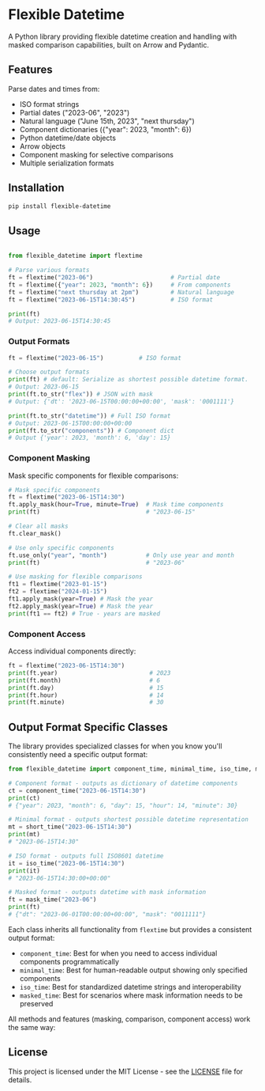 
# Flexible Datetime

A Python library providing flexible datetime creation and handling with masked comparison capabilities, built on Arrow and Pydantic.

## Features

Parse dates and times from:
- ISO format strings
- Partial dates ("2023-06", "2023")
- Natural language ("June 15th, 2023", "next thursday")
- Component dictionaries ({"year": 2023, "month": 6})
- Python datetime/date objects
- Arrow objects
- Component masking for selective comparisons
- Multiple serialization formats

## Installation

```bash
pip install flexible-datetime
```

## Usage

```python

from flexible_datetime import flextime

# Parse various formats
ft = flextime("2023-06")                      # Partial date
ft = flextime({"year": 2023, "month": 6})     # From components
ft = flextime("next thursday at 2pm")         # Natural language
ft = flextime("2023-06-15T14:30:45")          # ISO format

print(ft) 
# Output: 2023-06-15T14:30:45
```

### Output Formats

```python
ft = flextime("2023-06-15")          # ISO format

# Choose output formats
print(ft) # default: Serialize as shortest possible datetime format.                      
# Output: 2023-06-15
print(ft.to_str("flex")) # JSON with mask           
# Output: {'dt': '2023-06-15T00:00:00+00:00', 'mask': '0001111'}

print(ft.to_str("datetime")) # Full ISO format
# Output: 2023-06-15T00:00:00+00:00
print(ft.to_str("components")) # Component dict
# Output {'year': 2023, 'month': 6, 'day': 15}
```


### Component Masking

Mask specific components for flexible comparisons:

```python
# Mask specific components
ft = flextime("2023-06-15T14:30")
ft.apply_mask(hour=True, minute=True)  # Mask time components
print(ft)                              # "2023-06-15"

# Clear all masks
ft.clear_mask()

# Use only specific components
ft.use_only("year", "month")           # Only use year and month
print(ft)                              # "2023-06"

# Use masking for flexible comparisons
ft1 = flextime("2023-01-15")
ft2 = flextime("2024-01-15")
ft1.apply_mask(year=True) # Mask the year
ft2.apply_mask(year=True) # Mask the year
print(ft1 == ft2) # True - years are masked
```

### Component Access

Access individual components directly:

```python
ft = flextime("2023-06-15T14:30")
print(ft.year)                          # 2023
print(ft.month)                         # 6
print(ft.day)                           # 15
print(ft.hour)                          # 14
print(ft.minute)                        # 30
```

## Output Format Specific Classes

The library provides specialized classes for when you know you'll consistently need a specific output format:

```python
from flexible_datetime import component_time, minimal_time, iso_time, masked_time

# Component format - outputs as dictionary of datetime components
ct = component_time("2023-06-15T14:30")
print(ct)  
# {"year": 2023, "month": 6, "day": 15, "hour": 14, "minute": 30}

# Minimal format - outputs shortest possible datetime representation
mt = short_time("2023-06-15T14:30")
print(mt)  
# "2023-06-15T14:30"

# ISO format - outputs full ISO8601 datetime
it = iso_time("2023-06-15T14:30")
print(it)  
# "2023-06-15T14:30:00+00:00"

# Masked format - outputs datetime with mask information
ft = mask_time("2023-06")
print(ft)  
# {"dt": "2023-06-01T00:00:00+00:00", "mask": "0011111"}
```

Each class inherits all functionality from `flextime` but provides a consistent output format:

- `component_time`: Best for when you need to access individual components programmatically
- `minimal_time`: Best for human-readable output showing only specified components
- `iso_time`: Best for standardized datetime strings and interoperability
- `masked_time`: Best for scenarios where mask information needs to be preserved

All methods and features (masking, comparison, component access) work the same way:

## License

This project is licensed under the MIT License - see the [LICENSE](LICENSE) file for details.
